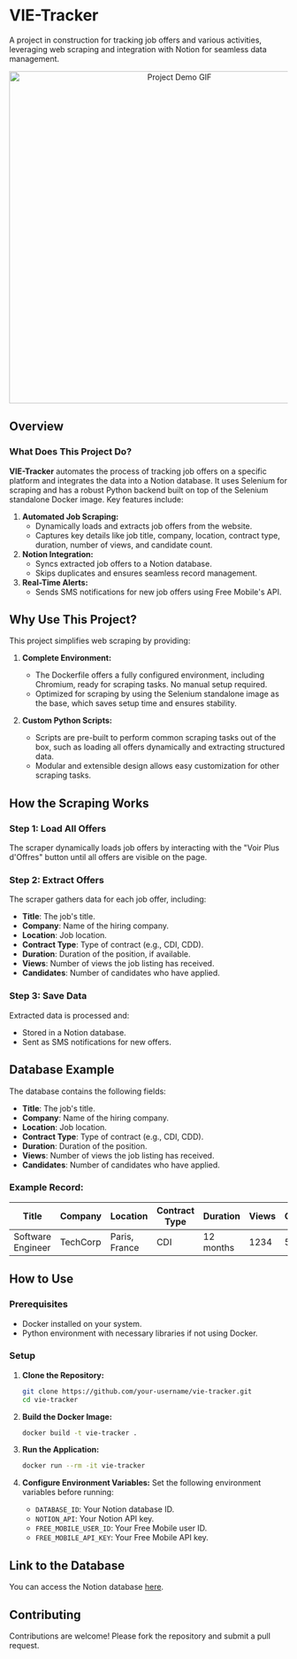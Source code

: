 # VIE-Tracker

A project in construction for tracking job offers and various activities, leveraging web scraping and integration with Notion for seamless data management.

<p align="center">
  <img src="./demo.gif" alt="Project Demo GIF" width="600">
</p>

## Overview

### What Does This Project Do?

**VIE-Tracker** automates the process of tracking job offers on a specific platform and integrates the data into a Notion database. It uses Selenium for scraping and has a robust Python backend built on top of the Selenium standalone Docker image. Key features include:

1. **Automated Job Scraping:**
   - Dynamically loads and extracts job offers from the website.
   - Captures key details like job title, company, location, contract type, duration, number of views, and candidate count.
2. **Notion Integration:**
   - Syncs extracted job offers to a Notion database.
   - Skips duplicates and ensures seamless record management.
3. **Real-Time Alerts:**
   - Sends SMS notifications for new job offers using Free Mobile's API.


## Why Use This Project?

This project simplifies web scraping by providing:

1. **Complete Environment:**
   - The Dockerfile offers a fully configured environment, including Chromium, ready for scraping tasks. No manual setup required.
   - Optimized for scraping by using the Selenium standalone image as the base, which saves setup time and ensures stability.

2. **Custom Python Scripts:**
   - Scripts are pre-built to perform common scraping tasks out of the box, such as loading all offers dynamically and extracting structured data.
   - Modular and extensible design allows easy customization for other scraping tasks.


## How the Scraping Works

### Step 1: Load All Offers
The scraper dynamically loads job offers by interacting with the "Voir Plus d'Offres" button until all offers are visible on the page.

### Step 2: Extract Offers
The scraper gathers data for each job offer, including:
- **Title**: The job's title.
- **Company**: Name of the hiring company.
- **Location**: Job location.
- **Contract Type**: Type of contract (e.g., CDI, CDD).
- **Duration**: Duration of the position, if available.
- **Views**: Number of views the job listing has received.
- **Candidates**: Number of candidates who have applied.

### Step 3: Save Data
Extracted data is processed and:
- Stored in a Notion database.
- Sent as SMS notifications for new offers.



## Database Example
The database contains the following fields:
- **Title**: The job's title.
- **Company**: Name of the hiring company.
- **Location**: Job location.
- **Contract Type**: Type of contract (e.g., CDI, CDD).
- **Duration**: Duration of the position.
- **Views**: Number of views the job listing has received.
- **Candidates**: Number of candidates who have applied.

### Example Record:
| Title              | Company       | Location     | Contract Type | Duration  | Views | Candidates |
|--------------------|---------------|--------------|---------------|-----------|-------|------------|
| Software Engineer | TechCorp      | Paris, France| CDI           | 12 months | 1234  | 56         |


## How to Use

### Prerequisites
- Docker installed on your system.
- Python environment with necessary libraries if not using Docker.

### Setup

1. **Clone the Repository:**
   ```bash
   git clone https://github.com/your-username/vie-tracker.git
   cd vie-tracker
   ```

2. **Build the Docker Image:**
   ```bash
   docker build -t vie-tracker .
   ```

3. **Run the Application:**
   ```bash
   docker run --rm -it vie-tracker
   ```

4. **Configure Environment Variables:**
   Set the following environment variables before running:
   - `DATABASE_ID`: Your Notion database ID.
   - `NOTION_API`: Your Notion API key.
   - `FREE_MOBILE_USER_ID`: Your Free Mobile user ID.
   - `FREE_MOBILE_API_KEY`: Your Free Mobile API key.



## Link to the Database
You can access the Notion database [here](https://kemar.notion.site/16919fda9f9d8098b983e48bbb2b6feb?v=107c3db306694b03b3f844efffeb6947&pvs=4).



## Contributing
Contributions are welcome! Please fork the repository and submit a pull request.
